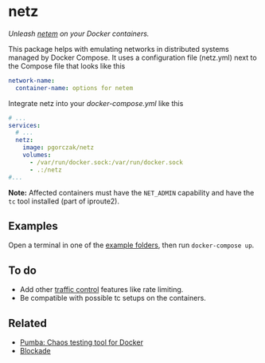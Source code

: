 # netz

*Unleash [netem][netem] on your Docker containers.*

This package helps with emulating networks in distributed systems managed by
Docker Compose. It uses a configuration file (netz.yml) next to the Compose file
that looks like this

```yaml
network-name:
  container-name: options for netem
```

Integrate netz into your *docker-compose.yml* like this

```yml
# ...
services:
  # ...
  netz:
    image: pgorczak/netz
    volumes:
      - /var/run/docker.sock:/var/run/docker.sock
      - .:/netz
#...
```


**Note:** Affected containers must have the `NET_ADMIN` capability and have the
`tc` tool installed (part of iproute2).

## Examples

Open a terminal in one of the [example folders](./examples), then run
`docker-compose up`.

## To do

* Add other [traffic control][tc] features like rate limiting.
* Be compatible with possible tc setups on the containers.


## Related

* [Pumba: Chaos testing tool for Docker](https://github.com/gaia-adm/pumba)
* [Blockade](https://github.com/worstcase/blockade)


[netem]: https://wiki.linuxfoundation.org/networking/netem
[tc]: http://tldp.org/HOWTO/Traffic-Control-HOWTO/overview.html
